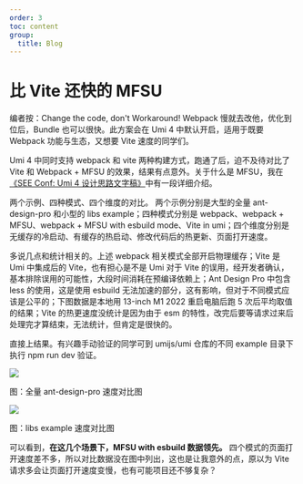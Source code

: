 ```yaml
---
order: 3
toc: content
group:
  title: Blog
---
```


# 比 Vite 还快的 MFSU

<p style={{ color: 'blue' }}>
  编者按：Change the code, don't Workaround! Webpack
  慢就去改他，优化到位后，Bundle 也可以很快。此方案会在 Umi 4
  中默认开启，适用于既要 Webpack 功能与生态，又想要 Vite 速度的同学们。
</p>

Umi 4 中同时支持 webpack 和 vite 两种构建方式，跑通了后，迫不及待对比了 Vite 和 Webpack + MFSU 的效果，结果有点意外。关于什么是 MFSU，我在[《SEE Conf: Umi 4 设计思路文字稿》](https://mp.weixin.qq.com/s?__biz=MjM5NDgyODI4MQ%3D%3D&mid=2247484533&idx=1&sn=9b15a67b88ebc95476fce1798eb49146)中有一段详细介绍。

<p>
  <span style={{ color: 'red', fontWeight: 'bold' }}>
    两个示例、四种模式、四个维度的对比。
  </span>
  两个示例分别是大型的全量 ant-design-pro 和小型的 libs example；四种模式分别是 webpack、webpack + MFSU、webpack + MFSU with esbuild mode、Vite in umi；四个维度分别是无缓存的冷启动、有缓存的热启动、修改代码后的热更新、页面打开速度。
</p>

多说几点和统计相关的。上述 webpack 相关模式全部开启物理缓存；Vite 是 Umi 中集成后的 Vite，也有担心是不是 Umi 对于 Vite 的误用，经开发者确认，基本排除误用的可能性，大段时间消耗在预编译依赖上；Ant Design Pro 中包含 less 的使用，这是使用 esbuild 无法加速的部分，这有影响，但对于不同模式应该是公平的；下图数据是本地用 13-inch M1 2022 重启电脑后跑 5 次后平均取值的结果；Vite 的热更速度没统计是因为由于 esm 的特性，改完后要等请求过来后处理完才算结束，无法统计，但肯定是很快的。

直接上结果。有兴趣手动验证的同学可到 umijs/umi 仓库的不同 example 目录下执行 npm run dev 验证。

![](https://img.alicdn.com/imgextra/i4/O1CN01Gz9AA81szqy3BbRfK_!!6000000005838-2-tps-2150-1084.png)

<p style={{ color: 'gray', marginTop: 0, textAlign: 'center' }}>
  图：全量 ant-design-pro 速度对比图
</p>

![](https://img.alicdn.com/imgextra/i1/O1CN01HNfH7l23L3SRjJUka_!!6000000007238-2-tps-2058-1078.png)

<p style={{ color: 'gray', marginTop: 0, textAlign: 'center' }}>
  图：libs example 速度对比图
</p>

可以看到，**在这几个场景下，MFSU with esbuild 数据领先。** 四个模式的页面打开速度差不多，所以对比数据没在图中列出，这也是让我意外的点，原以为 Vite 请求多会让页面打开速度变慢，也有可能项目还不够复杂？
